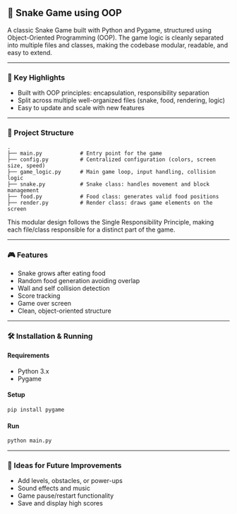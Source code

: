 ## 🐍 Snake Game using OOP

A classic Snake Game built with Python and Pygame, structured using Object-Oriented Programming (OOP). The game logic is cleanly separated into multiple files and classes, making the codebase modular, readable, and easy to extend.

---

### 🎯 Key Highlights

* Built with OOP principles: encapsulation, responsibility separation
* Split across multiple well-organized files (snake, food, rendering, logic)
* Easy to update and scale with new features

---

### 📁 Project Structure

```
.
├── main.py            # Entry point for the game
├── config.py          # Centralized configuration (colors, screen size, speed)
├── game_logic.py      # Main game loop, input handling, collision logic
├── snake.py           # Snake class: handles movement and block management
├── food.py            # Food class: generates valid food positions
├── render.py          # Render class: draws game elements on the screen
```

This modular design follows the Single Responsibility Principle, making each file/class responsible for a distinct part of the game.

---

### 🎮 Features

* Snake grows after eating food
* Random food generation avoiding overlap
* Wall and self collision detection
* Score tracking
* Game over screen
* Clean, object-oriented structure

---

### 🛠️ Installation & Running

#### Requirements

* Python 3.x
* Pygame

#### Setup

```bash
pip install pygame
```

#### Run

```bash
python main.py
```

---

### 🚀 Ideas for Future Improvements

* Add levels, obstacles, or power-ups
* Sound effects and music
* Game pause/restart functionality
* Save and display high scores
